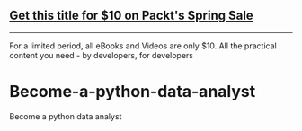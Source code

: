 ## [Get this title for $10 on Packt's Spring Sale](https://www.packt.com/B11522?utm_source=github&utm_medium=packt-github-repo&utm_campaign=spring_10_dollar_2022)
-----
For a limited period, all eBooks and Videos are only $10. All the practical content you need \- by developers, for developers

# Become-a-python-data-analyst
Become a python data analyst
